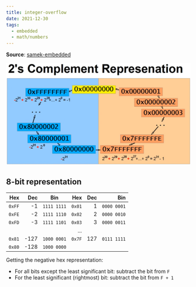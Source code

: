 ```yaml
---
title: integer-overflow
date: 2021-12-30
tags:
  - embedded
  - math/numbers
---
```


**Source**: [samek-embedded](bibliography/samek-embedded.md)

![](/embedded/_img/twos-complement.png)

## 8-bit representation
|    Hex |  Dec | Bin         |    Hex | Dec |         Bin |
| ------:| ----:| ----------- | ------:| ---:| -----------:|
| `0xFF` |   -1 | `1111 1111` | `0x01` |   1 | `0000 0001` |
| `0xFE` |   -2 | `1111 1110` | `0x02` |   2 | `0000 0010` |
| `0xFD` |   -3 | `1111 1101` | `0x03` |   3 | `0000 0011` |
|        |      |             |    ... |     |             |
| `0x81` | -127 | `1000 0001` | `0x7F` | 127 | `0111 1111` |
| `0x80` | -128 | `1000 0000` |        |     |             |

Getting the negative hex representation:
* For all bits except the least significant bit: subtract the bit from `F`
* For the least significant (rightmost) bit: subtract the bit from `F + 1`
